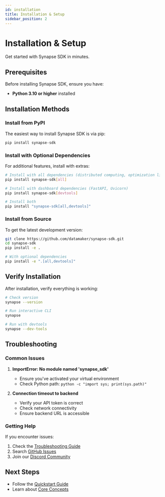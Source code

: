 ```yaml
---
id: installation
title: Installation & Setup
sidebar_position: 2
---
```


# Installation & Setup

Get started with Synapse SDK in minutes.

## Prerequisites

Before installing Synapse SDK, ensure you have:

- **Python 3.10 or higher** installed

## Installation Methods

### Install from PyPI

The easiest way to install Synapse SDK is via pip:

```bash
pip install synapse-sdk
```

### Install with Optional Dependencies

For additional features, install with extras:

```bash
# Install with all dependencies (distributed computing, optimization libraries)
pip install synapse-sdk[all]

# Install with dashboard dependencies (FastAPI, Uvicorn)
pip install synapse-sdk[devtools]

# Install both
pip install "synapse-sdk[all,devtools]"
```

### Install from Source

To get the latest development version:

```bash
git clone https://github.com/datamaker/synapse-sdk.git
cd synapse-sdk
pip install -e .

# With optional dependencies
pip install -e ".[all,devtools]"
```

## Verify Installation

After installation, verify everything is working:

```bash
# Check version
synapse --version

# Run interactive CLI
synapse

# Run with devtools
synapse --dev-tools
```

## Troubleshooting

### Common Issues

1. **ImportError: No module named 'synapse_sdk'**
   - Ensure you've activated your virtual environment
   - Check Python path: `python -c "import sys; print(sys.path)"`

2. **Connection timeout to backend**
   - Verify your API token is correct
   - Check network connectivity
   - Ensure backend URL is accessible

### Getting Help

If you encounter issues:

1. Check the [Troubleshooting Guide](./troubleshooting.md)
2. Search [GitHub Issues](https://github.com/datamaker/synapse-sdk/issues)
3. Join our [Discord Community](https://discord.gg/synapse-sdk)

## Next Steps

- Follow the [Quickstart Guide](./quickstart.md)
- Learn about [Core Concepts](./concepts/index.md)